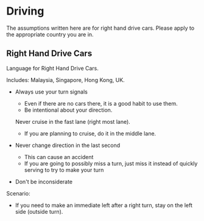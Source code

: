 # Driving

The assumptions written here are for right hand drive cars. Please apply to the appropriate country you are in.

## Right Hand Drive Cars

Language for Right Hand Drive Cars.

Includes: Malaysia, Singapore, Hong Kong, UK.

* Always use your turn signals

  * Even if there are no cars there, it is a good habit to use them.
  * Be intentional about your direction.

  Never cruise in the fast lane \(right most lane\).

  * If you are planning to cruise, do it in the middle lane.

* Never change direction in the last second
  * This can cause an accident
  * If you are going to possibly miss a turn, just miss it instead of quickly serving to try to make your turn
* Don't be inconsiderate

Scenario:

* If you need to make an immediate left after a right turn, stay on the left side \(outside turn\).

